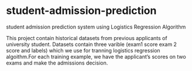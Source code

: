 # student-admission-prediction

student admission prediction system using Logistics Regression Algorithm

This project contain historical datasets from previous applicants  of university student.
Datasets contain three varible (exam1 score exam 2 score and labels) which we use for tranning 
logistics regression algoithm.For each training
example, we have the applicant’s scores on two exams and make the admissions
decision.
